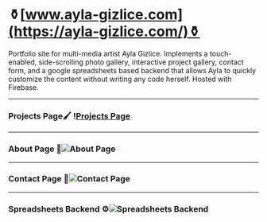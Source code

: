 # ⚱️[www.ayla-gizlice.com](https://ayla-gizlice.com/)⚱️
 Portfolio site for multi-media artist Ayla Gizlice. Implements a touch-enabled, side-scrolling photo gallery, interactive project gallery, contact form, and a google spreadsheets based backend that allows Ayla to quickly customize the content without writing any code herself. Hosted with Firebase.

 ---
### Projects Page🖌 !️[Projects Page](https://lh3.googleusercontent.com/pw/ACtC-3dUYQ7U-VxHTH5QF7w1fdzf6t9VNe0lft23nTQn4LT-K7WrSM9C4nafdzCs9e1gkZAFUEYIl8KPscIIArxYevZ19k3uzsei6g0qw4zsyHh_TojnitkHdHAcXrTiNR2fm78IFGoUNm5_a-pzbnVy-J8=w1080-h676-no?authuser=1)


 ---
### About Page 👤![About Page](https://lh3.googleusercontent.com/pw/ACtC-3e6Ivl2n2ePuWLYCxSAckNkZz_yxuZ8lctPup3kCDakkANyluZq8dPGHdmKuD2AEEmk4Ldpf2Y3orddVu-1nZwbOdlUg6D9j8x8GAMwOw3fbR015WoUGI85BhDNpze9jk6P56HCaBS6nJqcQ7eN1sE=w1565-h978-no?authuser=1)

 ---
### Contact Page 📩![Contact Page](https://lh3.googleusercontent.com/pw/ACtC-3cgDNSd48Z_fcmLY53BfGPFvEE0tHwsFOy-bhY_CdHu14UClmC3A6piOgxl0sfsYX_E5dsv9G3Llp2tD1RUR2FqXXINIfyEtPq86WiDm01rFhbDqsU1bsOTrojqReKsVV52clysFzIe0-mt2_yqySQ=w1565-h978-no?authuser=1)

 ---
### Spreadsheets Backend ⚙️![Spreadsheets Backend](https://lh3.googleusercontent.com/pw/ACtC-3deitVBYwjFfDs6TIEVkzPPOebdbmrYcUg4LlNDu2Qwu9WhsKCKJhp67nC_sNJzpahEMtWakrzskNYNNHRM9a9pFXpLlfCz9N_ElS7sK8eYn2qztX4qaCUmViGNR3Wikha8VRxjKKcdoWqB_jjF0AQ=w881-h499-no?authuser=1)
